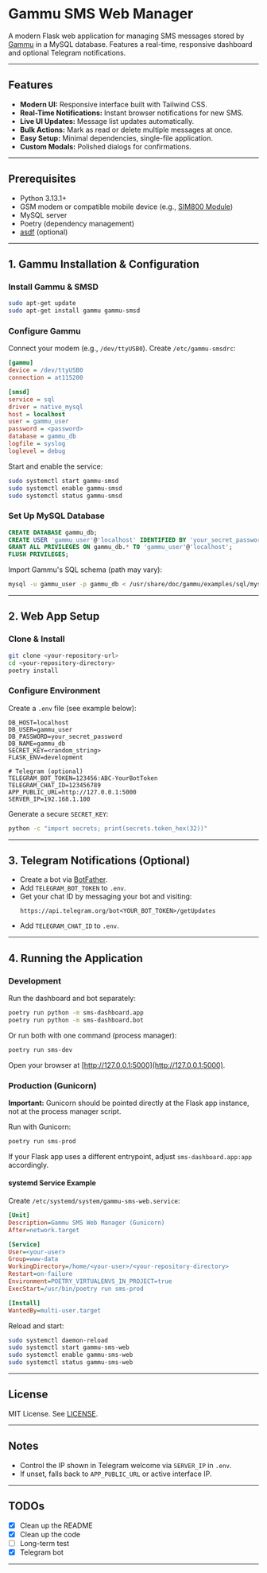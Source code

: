 
# Gammu SMS Web Manager

A modern Flask web application for managing SMS messages stored by [Gammu](https://wammu.eu/gammu/) in a MySQL database. Features a real-time, responsive dashboard and optional Telegram notifications.

---

## Features

- **Modern UI:** Responsive interface built with Tailwind CSS.
- **Real-Time Notifications:** Instant browser notifications for new SMS.
- **Live UI Updates:** Message list updates automatically.
- **Bulk Actions:** Mark as read or delete multiple messages at once.
- **Easy Setup:** Minimal dependencies, single-file application.
- **Custom Modals:** Polished dialogs for confirmations.

---

## Prerequisites

- Python 3.13.1+
- GSM modem or compatible mobile device (e.g., [SIM800 Module](https://de.aliexpress.com/item/4000890352364.html?spm=a2g0o.order_list.order_list_main.5.53971802mb0CD6&gatewayAdapt=glo2deu))
- MySQL server
- Poetry (dependency management)
- [asdf](https://asdf-vm.com/) (optional)

---

## 1. Gammu Installation & Configuration

### Install Gammu & SMSD

```bash
sudo apt-get update
sudo apt-get install gammu gammu-smsd
```

### Configure Gammu

Connect your modem (e.g., `/dev/ttyUSB0`). Create `/etc/gammu-smsdrc`:

```ini
[gammu]
device = /dev/ttyUSB0
connection = at115200

[smsd]
service = sql
driver = native_mysql
host = localhost
user = gammu_user
password = <password>
database = gammu_db
logfile = syslog
loglevel = debug
```

Start and enable the service:

```bash
sudo systemctl start gammu-smsd
sudo systemctl enable gammu-smsd
sudo systemctl status gammu-smsd
```

### Set Up MySQL Database

```sql
CREATE DATABASE gammu_db;
CREATE USER 'gammu_user'@'localhost' IDENTIFIED BY 'your_secret_password';
GRANT ALL PRIVILEGES ON gammu_db.* TO 'gammu_user'@'localhost';
FLUSH PRIVILEGES;
```

Import Gammu's SQL schema (path may vary):

```bash
mysql -u gammu_user -p gammu_db < /usr/share/doc/gammu/examples/sql/mysql.sql
```

---

## 2. Web App Setup

### Clone & Install

```bash
git clone <your-repository-url>
cd <your-repository-directory>
poetry install
```

### Configure Environment

Create a `.env` file (see example below):

```env
DB_HOST=localhost
DB_USER=gammu_user
DB_PASSWORD=your_secret_password
DB_NAME=gammu_db
SECRET_KEY=<random_string>
FLASK_ENV=development

# Telegram (optional)
TELEGRAM_BOT_TOKEN=123456:ABC-YourBotToken
TELEGRAM_CHAT_ID=123456789
APP_PUBLIC_URL=http://127.0.0.1:5000
SERVER_IP=192.168.1.100
```

Generate a secure `SECRET_KEY`:

```bash
python -c "import secrets; print(secrets.token_hex(32))"
```

---

## 3. Telegram Notifications (Optional)

- Create a bot via [BotFather](https://t.me/botfather).
- Add `TELEGRAM_BOT_TOKEN` to `.env`.
- Get your chat ID by messaging your bot and visiting:
  ```
  https://api.telegram.org/bot<YOUR_BOT_TOKEN>/getUpdates
  ```
- Add `TELEGRAM_CHAT_ID` to `.env`.

---

## 4. Running the Application


### Development

Run the dashboard and bot separately:

```bash
poetry run python -m sms-dashboard.app
poetry run python -m sms-dashboard.bot
```

Or run both with one command (process manager):

```bash
poetry run sms-dev
```

Open your browser at [http://127.0.0.1:5000](http://127.0.0.1:5000).

### Production (Gunicorn)

**Important:** Gunicorn should be pointed directly at the Flask app instance, not at the process manager script.

Run with Gunicorn:

```bash
poetry run sms-prod
```

If your Flask app uses a different entrypoint, adjust `sms-dashboard.app:app` accordingly.

#### systemd Service Example

Create `/etc/systemd/system/gammu-sms-web.service`:

```ini
[Unit]
Description=Gammu SMS Web Manager (Gunicorn)
After=network.target

[Service]
User=<your-user>
Group=www-data
WorkingDirectory=/home/<your-user>/<your-repository-directory>
Restart=on-failure
Environment=POETRY_VIRTUALENVS_IN_PROJECT=true
ExecStart=/usr/bin/poetry run sms-prod

[Install]
WantedBy=multi-user.target
```

Reload and start:

```bash
sudo systemctl daemon-reload
sudo systemctl start gammu-sms-web
sudo systemctl enable gammu-sms-web
sudo systemctl status gammu-sms-web
```

---

## License

MIT License. See [LICENSE](LICENSE).

---

## Notes

- Control the IP shown in Telegram welcome via `SERVER_IP` in `.env`.
- If unset, falls back to `APP_PUBLIC_URL` or active interface IP.

---

## TODOs

- [x] Clean up the README
- [x] Clean up the code
- [ ] Long-term test
- [x] Telegram bot

---

